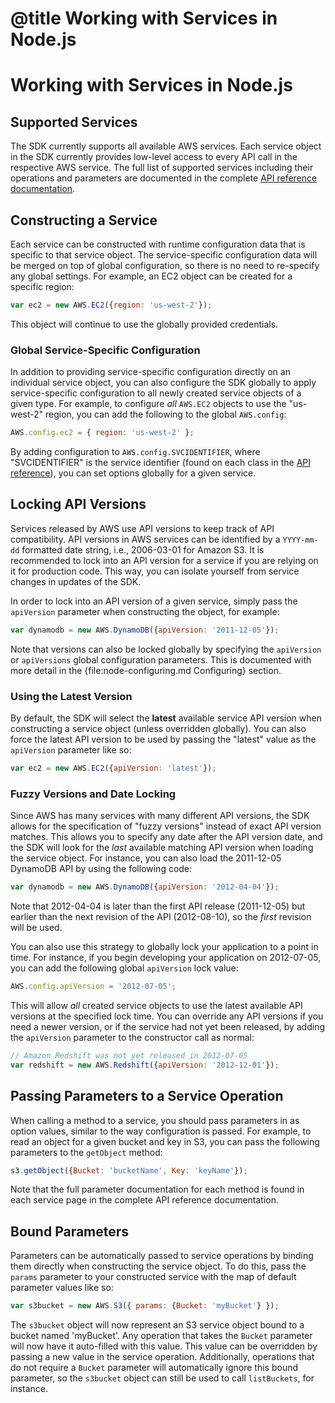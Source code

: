 # @title Working with Services in Node.js

# Working with Services in Node.js

## Supported Services

The SDK currently supports all available AWS services. Each service object
in the SDK currently provides low-level access to every API call in the
respective AWS service. The full list of supported services including
their operations and parameters are documented in the complete
[API reference documentation][api].

## Constructing a Service

Each service can be constructed with runtime configuration data that is
specific to that service object. The service-specific configuration data
will be merged on top of global configuration, so there is no need to
re-specify any global settings. For example, an EC2 object can be created
for a specific region:

```javascript
var ec2 = new AWS.EC2({region: 'us-west-2'});
```

This object will continue to use the globally provided credentials.

### Global Service-Specific Configuration

In addition to providing service-specific configuration directly on an
individual service object, you can also configure the SDK globally to apply
service-specific configuration to all newly created service objects of a
given type. For example, to configure *all* `AWS.EC2` objects to use the
"us-west-2" region, you can add the following to the global `AWS.config`:

```javascript
AWS.config.ec2 = { region: 'us-west-2' };
```

By adding configuration to `AWS.config.SVCIDENTIFIER`, where "SVCIDENTIFIER"
is the service identifier (found on each class in the [API reference][api]),
you can set options globally for a given service.

## Locking API Versions

Services released by AWS use API versions to keep track of API compatibility.
API versions in AWS services can be identified by a `YYYY-mm-dd` formatted
date string, i.e., 2006-03-01 for Amazon S3. It is recommended to lock into
an API version for a service if you are relying on it for production code.
This way, you can isolate yourself from service changes in updates of the
SDK.

In order to lock into an API version of a given service, simply pass the
`apiVersion` parameter when constructing the object, for example:

```javascript
var dynamodb = new AWS.DynamoDB({apiVersion: '2011-12-05'});
```

Note that versions can also be locked globally by specifying the `apiVersion`
or `apiVersions` global configuration parameters. This is documented with
more detail in the {file:node-configuring.md Configuring} section.

### Using the Latest Version

By default, the SDK will select the **latest** available service API version
when constructing a service object (unless overridden globally). You can
also force the latest API version to be used by passing the "latest" value
as the `apiVersion` parameter like so:

```javascript
var ec2 = new AWS.EC2({apiVersion: 'latest'});
```

### Fuzzy Versions and Date Locking

Since AWS has many services with many different API versions, the SDK allows
for the specification of "fuzzy versions" instead of exact API version
matches. This allows you to specify any date after the API version date,
and the SDK will look for the *last* available matching API version when
loading the service object. For instance, you can also load the 2011-12-05
DynamoDB API by using the following code:

```javascript
var dynamodb = new AWS.DynamoDB({apiVersion: '2012-04-04'});
```

Note that 2012-04-04 is later than the first API release (2011-12-05)
but earlier than the next revision of the API (2012-08-10), so the *first*
revision will be used.

You can also use this strategy to globally lock your application to a point
in time. For instance, if you begin developing your application on 2012-07-05,
you can add the following global `apiVersion` lock value:

```javascript
AWS.config.apiVersion = '2012-07-05';
```

This will allow *all* created service objects to use the latest available
API versions at the specified lock time. You can override any API versions
if you need a newer version, or if the service had not yet been released,
by adding the `apiVersion` parameter to the constructor call as normal:

```javascript
// Amazon Redshift was not yet released in 2012-07-05
var redshift = new AWS.Redshift({apiVersion: '2012-12-01'});
```

## Passing Parameters to a Service Operation

When calling a method to a service, you should pass parameters in as
option values, similar to the way configuration is passed.
For example, to read an object for a given bucket and key in S3, you
can pass the following parameters to the `getObject` method:

```javascript
s3.getObject({Bucket: 'bucketName', Key: 'keyName'});
```

Note that the full parameter documentation for each method is found
in each service page in the complete API reference documentation.

## Bound Parameters

Parameters can be automatically passed to service operations by binding them
directly when constructing the service object. To do this, pass the `params`
parameter to your constructed service with the map of default parameter
values like so:

```javascript
var s3bucket = new AWS.S3({ params: {Bucket: 'myBucket'} });
```

The `s3bucket` object will now represent an S3 service object bound to a bucket
named 'myBucket'. Any operation that takes the `Bucket` parameter will now
have it auto-filled with this value. This value can be overridden by passing
a new value in the service operation. Additionally, operations that do not
require a `Bucket` parameter will automatically ignore this bound parameter,
so the `s3bucket` object can still be used to call `listBuckets`, for instance.

[api]: /AWSJavaScriptSDK/latest/frames.html#!_index.html
